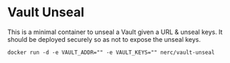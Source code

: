 # Vault Unseal

This is a minimal container to unseal a Vault given a URL & unseal keys. It should be
deployed securely so as not to expose the unseal keys.

```
docker run -d -e VAULT_ADDR="" -e VAULT_KEYS="" nerc/vault-unseal
```
